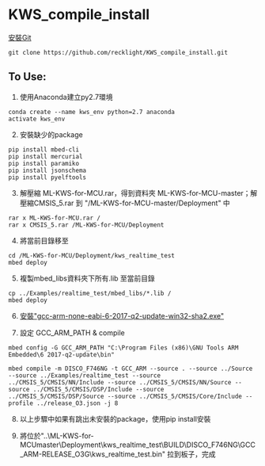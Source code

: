 # KWS_compile_install

[安裝Git](https://git-scm.com/)

```
git clone https://github.com/recklight/KWS_compile_install.git
```

## To Use:

1. 使用Anaconda建立py2.7環境
```
conda create --name kws_env python=2.7 anaconda
activate kws_env
```

2. 安裝缺少的package
```
pip install mbed-cli
pip install mercurial
pip install paramiko
pip install jsonschema
pip install pyelftools
```

3. 解壓縮 ML-KWS-for-MCU.rar，得到資料夾 ML-KWS-for-MCU-master；解壓縮CMSIS_5.rar 到 "/ML-KWS-for-MCU-master/Deployment" 中
```
rar x ML-KWS-for-MCU.rar /
rar x CMSIS_5.rar /ML-KWS-for-MCU/Deployment
```

4. 將當前目錄移至
```
cd /ML-KWS-for-MCU/Deployment/kws_realtime_test
mbed deploy
```

5. 複製mbed_libs資料夾下所有.lib 至當前目錄
```
cp ../Examples/realtime_test/mbed_libs/*.lib /
mbed deploy
```

6. [安裝"gcc-arm-none-eabi-6-2017-q2-update-win32-sha2.exe"](https://developer.arm.com/-/media/Files/downloads/gnu-rm/6-2017q2/gcc-arm-none-eabi-6-2017-q2-update-win32-sha2.exe?revision=419232c3-aefe-4049-a88a-7b4ea055ebc7?product=GNU-RM%20Downloads,32-bit,,Windows,6-2017-q2-update)


7. 設定 GCC_ARM_PATH & compile
```
mbed config -G GCC_ARM_PATH "C:\Program Files (x86)\GNU Tools ARM Embedded\6 2017-q2-update\bin"

mbed compile -m DISCO_F746NG -t GCC_ARM --source . --source ../Source --source ../Examples/realtime_test --source ../CMSIS_5/CMSIS/NN/Include --source ../CMSIS_5/CMSIS/NN/Source --source ../CMSIS_5/CMSIS/DSP/Include --source ../CMSIS_5/CMSIS/DSP/Source --source ../CMSIS_5/CMSIS/Core/Include --profile ../release_O3.json -j 8

```

8. 以上步驟中如果有跳出未安裝的package，使用pip install安裝

9. 將位於"..\ML-KWS-for-MCUmaster\Deployment\kws_realtime_test\BUILD\DISCO_F746NG\GCC_ARM-RELEASE_O3G\kws_realtime_test.bin" 拉到板子，完成


